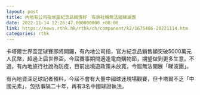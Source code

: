 ```yaml
---
layout: post
title: 內地有公司指世盃紀念品銷情好　有旅社稱無法組睇波團
date: 2022-11-14 12:26:47.000000000 +08:00
link: https://news.rthk.hk/rthk/ch/component/k2/1675486-20221114.htm
categories: rthk
---
```


卡塔爾世界盃足球賽即將開鑼，有內地公司指，官方紀念品銷售額突破5000萬元人民幣，超過上屆世界盃。今屆賽事期間適逢電商購物節，期望做到更多生意。不過，有內地旅行社說為防疫，目前出境遊政策未放寬，今屆無法開展「睇波團」。

有內地資深足球記者預料，今屆不會有大量中國球迷現場觀賽，但卡塔爾不乏「中國元素」，包括事隔二十年，再有3名中國球證執法。
